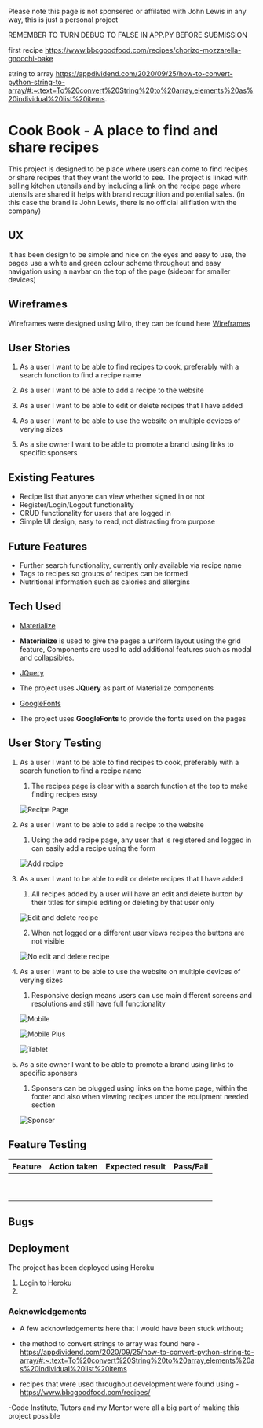 Please note this page is not sponsered or affilated with John Lewis in any way, this is just a personal project

REMEMBER TO TURN DEBUG TO FALSE IN APP.PY BEFORE SUBMISSION 

first recipe https://www.bbcgoodfood.com/recipes/chorizo-mozzarella-gnocchi-bake

string to array https://appdividend.com/2020/09/25/how-to-convert-python-string-to-array/#:~:text=To%20convert%20String%20to%20array,elements%20as%20individual%20list%20items.

# Cook Book - A place to find and share recipes

This project is designed to be place where users can come to find recipes or share recipes that they want the world to see. The project is linked with selling kitchen utensils and by including a link on the recipe page where utensils are shared it helps with brand recognition and potential sales. (in this case the brand is John Lewis, there is no official allifiation with the company)

## UX

It has been design to be simple and nice on the eyes and easy to use, the pages use a white and green colour scheme throughout and easy navigation using a navbar on the top of the page (sidebar for smaller devices)

## Wireframes

Wireframes were designed using Miro, they can be found here
[Wireframes](https://miro.com/app/board/o9J_lELdMyA=/)

## User Stories

1. As a user I want to be able to find recipes to cook, preferably with a search function to find a recipe name

2. As a user I want to be able to add a recipe to the website

3. As a user I want to be able to edit or delete recipes that I have added

4. As a user I want to be able to use the website on multiple devices of verying sizes

5. As a site owner I want to be able to promote a brand using links to specific sponsers

## Existing Features

- Recipe list that anyone can view whether signed in or not
- Register/Login/Logout functionality
- CRUD functionality for users that are logged in
- Simple UI design, easy to read, not distracting from purpose

## Future Features

- Further search functionality, currently only available via recipe name
- Tags to recipes so groups of recipes can be formed
- Nutritional information such as calories and allergins

## Tech Used

- [Materialize](https://materializecss.com/)
- **Materialize** is used to give the pages a uniform layout using the grid feature, Components are used to add additional features such as modal and collapsibles.

- [JQuery](https://jquery.com)
- The project uses **JQuery** as part of Materialize components

- [GoogleFonts](https://fonts.google.com/)
- The project uses **GoogleFonts** to provide the fonts used on the pages

## User Story Testing

1. As a user I want to be able to find recipes to cook, preferably with a search function to find a recipe name
    1. The recipes page is clear with a search function at the top to make finding recipes easy

    ![Recipe Page](assets/images/readme-images/recipes-search.jpg)

2. As a user I want to be able to add a recipe to the website
    1. Using the add recipe page, any user that is registered and logged in can easily add a recipe using the form

    ![Add recipe](assets/images/readme-images/add-recipe.jpg)

3. As a user I want to be able to edit or delete recipes that I have added
    1. All recipes added by a user will have an edit and delete button by their titles for simple editing or deleting by that user only

    ![Edit and delete recipe](assets/images/readme-images/editanddelete.jpg)

    2. When not logged or a different user views recipes the buttons are not visible

    ![No edit and delete recipe](assets/images/readme-images/nobuttons.jpg)

4. As a user I want to be able to use the website on multiple devices of verying sizes
    1. Responsive design means users can use main different screens and resolutions and still have full functionality

    ![Mobile](assets/images/readme-images/mobile.jpg)

    ![Mobile Plus](assets/images/readme-images/mobileplus.jpg)

    ![Tablet](assets/images/readme-images/tablet.jpg)

5. As a site owner I want to be able to promote a brand using links to specific sponsers
    1. Sponsers can be plugged using links on the home page, within the footer and also when viewing recipes under the equipment needed section

    ![Sponser](assets/images/readme-images/sponser.jpg)



    
## Feature Testing

| Feature | Action taken  | Expected result | Pass/Fail |
| :--- | :--- | :--- | :--- |    
|  |  |  |  |
|  |  |  |  |
|  |  |  |  |
|  |  |  |  |
|  |  |  |  |
|  |  |  |  |
|  |  |  |  |
|  |  |  |  |
|  |  |  |  |


## Bugs


## Deployment

The project has been deployed using Heroku

1. Login to Heroku
2. 


### Acknowledgements

- A few acknowledgements here that I would have been stuck without;

- the method to convert strings to array was found here - https://appdividend.com/2020/09/25/how-to-convert-python-string-to-array/#:~:text=To%20convert%20String%20to%20array,elements%20as%20individual%20list%20items

- recipes that were used throughout development were found using - https://www.bbcgoodfood.com/recipes/

-Code Institute, Tutors and my Mentor were all a big part of making this project possible

